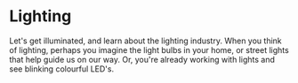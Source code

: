 # Lighting

Let's get illuminated, and learn about the lighting industry. When you think of lighting, perhaps you imagine the light bulbs in your home, or street lights that help guide us on our way. Or, you're already working with lights and see blinking colourful LED's. 

